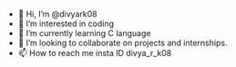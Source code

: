 - 👋 Hi, I’m @divyark08
- 👀 I’m interested in coding
- 🌱 I’m currently learning C language
- 💞️ I’m looking to collaborate on projects and internships.
- 📫 How to reach me insta ID divya_r_k08

<!---
divyark08/divyark08 is a ✨ special ✨ repository because its `README.md` (this file) appears on your GitHub profile.
You can click the Preview link to take a look at your changes.
--->
